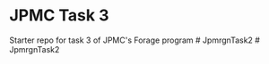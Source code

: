# JPMC Task 3
Starter repo for task 3 of JPMC's Forage program
#   J p m r g n T a s k 2  
 #   J p m r g n T a s k 2  
 